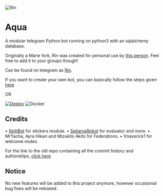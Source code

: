 ![Rin](https://images6.alphacoders.com/652/652708.jpg)

# Aqua
A modular telegram Python bot running on python3 with an sqlalchemy database.

Originally a Marie fork, Rin was created for personal use by [this person](https://t.me/TheRealPhoenix). Feel free to add it to your groups though!

Can be found on telegram as [Rin](https://t.me/TheRealTohskaBot).

If you want to create your own bot, you can basically follow the steps given [here](https://github.com/PaulSonOfLars/tgbot/blob/master/README.md)

OR

[![Deploy](https://www.herokucdn.com/deploy/button.svg)](https://heroku.com/deploy?template=https://github.com/Shu343/Rin) ![Docker](https://github.com/EagleUnion/Rin/workflows/Docker/badge.svg)

## Credits
• [SkittBot](https://github.com/skittles9823/SkittBot) for stickers module.
• [SaitamaRobot](https://github.com/AnimeKaizoku/SaitamaRobot) for evaluator and more.
• MrYacha, Ayra Hikari and Mizukito Akito for Federations.
• 1maverick1 for welcome mutes.

For the link to the old repo containing all the commit history and authorships, [click here](https://github.com/rsktg/Phoenix.git)

## Notice
No new features will be added to this project anymore, however occasional bug fixes will be released.
